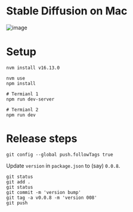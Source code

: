 # Stable Diffusion on Mac

![image](https://user-images.githubusercontent.com/6402895/194698031-a652b832-6fe5-4985-9611-669e7d451f1f.png)

# Setup

```
nvm install v16.13.0
```

```
nvm use
npm install

# Termianl 1
npm run dev-server

# Termianl 2
npm run dev
```
# Release steps

```
git config --global push.followTags true
```

Update `version` in `package.json` to (say) `0.0.8`.

```
git status
git add .
git status
git commit -m 'version bump'
git tag -a v0.0.8 -m 'version 008'
git push
```

